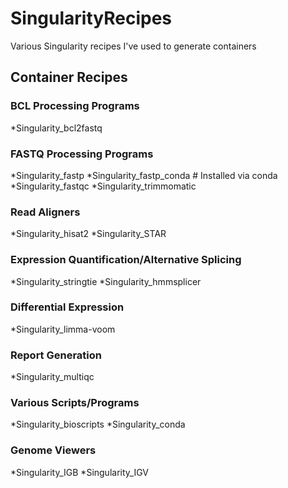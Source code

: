 # SingularityRecipes
Various Singularity recipes I've used to generate containers


## Container Recipes

### BCL Processing Programs
*Singularity_bcl2fastq

### FASTQ Processing Programs
*Singularity_fastp
*Singularity_fastp_conda # Installed via conda
*Singularity_fastqc
*Singularity_trimmomatic

### Read Aligners
*Singularity_hisat2
*Singularity_STAR

### Expression Quantification/Alternative Splicing
*Singularity_stringtie
*Singularity_hmmsplicer

### Differential Expression
*Singularity_limma-voom

### Report Generation
*Singularity_multiqc

### Various Scripts/Programs
*Singularity_bioscripts
*Singularity_conda

### Genome Viewers
*Singularity_IGB
*Singularity_IGV

